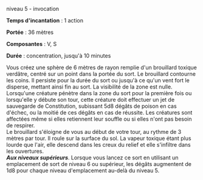 niveau 5 - invocation

**Temps d'incantation** : 1 action

**Portée** : 36 mètres

**Composantes** : V, S

**Durée** : concentration, jusqu'à 10 minutes

Vous créez une sphère de 6 mètres de rayon remplie d'un brouillard toxique verdâtre, centré sur un point dans la portée du sort. Le brouillard contourne les coins. Il persiste pour la durée du sort ou jusqu'à ce qu'un vent fort le disperse, mettant ainsi fin au sort. La visibilité de la zone est nulle.  
Lorsqu'une créature pénètre dans la zone du sort pour la première fois ou lorsqu'elle y débute son tour, cette créature doit effectuer un jet de sauvegarde de Constitution, subissant 5d8 dégâts de poison en cas d'échec, ou la moitié de ces dégâts en cas de réussite. Les créatures sont affectées même si elles retiennent leur souffle ou si elles n'ont pas besoin de respirer.  
Le brouillard s'éloigne de vous au début de votre tour, au rythme de 3 mètres par tour. Il roule sur la surface du sol. La vapeur toxique étant plus lourde que l'air, elle descend dans les creux du relief et elle s'infiltre dans les ouvertures.  
**_Aux niveaux supérieurs_**. Lorsque vous lancez ce sort en utilisant un emplacement de sort de niveau 6 ou supérieur, les dégâts augmentent de 1d8 pour chaque niveau d'emplacement au-delà du niveau 5.